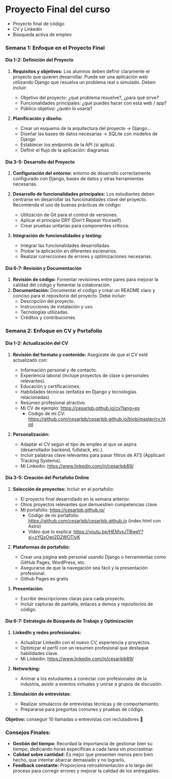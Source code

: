 # Proyecto Final del curso
  - Proyecto final de código
  - CV y Linkedin
  - Búsqueda activa de empleo

### Semana 1: Enfoque en el Proyecto Final

#### Día 1-2: Definición del Proyecto
1. **Requisitos y objetivos:** Los alumnos deben definir claramente el proyecto que quieren desarrollar. Puede ser una aplicación web utilizando Django que resuelva un problema real o simulado. Deben incluir:
   - Objetivo del proyecto: ¿qué problema resuelve?, ¿para qué sirve?
   - Funcionalidades principales: ¿qué puedes hacer con esta web / app?
   - Público objetivo: ¿quién lo usaría?

2. **Planificación y diseño:** 
   - Crear un esquema de la arquitectura del proyecto -> Django...
   - Diseñar las bases de datos necesarias -> SQLite con modelos de Django
   - Establecer los endpoints de la API (si aplica).
   - Definir el flujo de la aplicación: diagramas

#### Día 3-5: Desarrollo del Proyecto
1. **Configuración del entorno:** entorno de desarrollo correctamente configurado con Django, bases de datos y otras herramientas necesarias.
2. **Desarrollo de funcionalidades principales:** Los estudiantes deben centrarse en desarrollar las funcionalidades clave del proyecto. Recomienda el uso de buenas prácticas de código:
   - Utilización de Git para el control de versiones.
   - Aplicar el principio DRY (Don't Repeat Yourself).
   - Crear pruebas unitarias para componentes críticos.

3. **Integración de funcionalidades y testing:** 
   - Integrar las funcionalidades desarrolladas.
   - Probar la aplicación en diferentes escenarios.
   - Realizar correcciones de errores y optimizaciones necesarias.

#### Día 6-7: Revisión y Documentación
1. **Revisión de código:** Fomentar revisiones entre pares para mejorar la calidad del código y fomentar la colaboración.
2. **Documentación:** Documentar el código y crear un README claro y conciso para el repositorio del proyecto. Debe incluir:
   - Descripción del proyecto.
   - Instrucciones de instalación y uso.
   - Tecnologías utilizadas.
   - Créditos y contribuciones.

### Semana 2: Enfoque en CV y Portafolio

#### Día 1-2: Actualización del CV
1. **Revisión del formato y contenido:** Asegúrate de que el CV esté actualizado con:
   - Información personal y de contacto.
   - Experiencia laboral (incluye proyectos de clase o personales relevantes).
   - Educación y certificaciones.
   - Habilidades técnicas (enfatiza en Django y tecnologías relacionadas).
   - Resumen profesional atractivo.
   - Mi CV de ejemplo: https://cesarlpb.github.io/cv?lang=es
     - Código de mi CV: https://github.com/cesarlpb/cesarlpb.github.io/blob/master/cv.html

2. **Personalización:** 
   - Adaptar el CV según el tipo de empleo al que se aspira (desarrollador backend, fullstack, etc.).
   - Incluir palabras clave relevantes para pasar filtros de ATS (Applicant Tracking Systems).
   - Mi Linkedin: https://www.linkedin.com/in/cesarlpb89/

#### Día 3-5: Creación del Portafolio Online
1. **Selección de proyectos:** Incluir en el portafolio:
   - El proyecto final desarrollado en la semana anterior.
   - Otros proyectos relevantes que demuestren competencias clave.
   - Mi portafolio: https://cesarlpb.github.io/
     - Código de mi portafolio: https://github.com/cesarlpb/cesarlpb.github.io (index.html con Astro)
     - Vídeo que lo explica: https://youtu.be/HEMvsJTBweY?si=zYQxOwj2D2WOTIyK

2. **Plataformas de portafolio:**
   - Crear una página web personal usando Django o herramientas como GitHub Pages, WordPress, etc.
   - Asegurarse de que la navegación sea fácil y la presentación profesional.
   - Github Pages es gratis

3. **Presentación:** 
   - Escribir descripciones claras para cada proyecto.
   - Incluir capturas de pantalla, enlaces a demos y repositorios de código.

#### Día 6-7: Estrategia de Búsqueda de Trabajo y Optimización
1. **LinkedIn y redes profesionales:** 
   - Actualizar LinkedIn con el nuevo CV, experiencia y proyectos.
   - Optimizar el perfil con un resumen profesional que destaque habilidades clave.
   - Mi Linkedin: https://www.linkedin.com/in/cesarlpb89/

2. **Networking:**
   - Animar a los estudiantes a conectar con profesionales de la industria, asistir a eventos virtuales y unirse a grupos de discusión.

3. **Simulación de entrevistas:**
   - Realizar simulacros de entrevistas técnicas y de comportamiento.
   - Prepararse para preguntas comunes y pruebas de código.

**Objetivo:** conseguir 10 llamadas o entrevistas con reclutadores 🚀

### Consejos Finales:
- **Gestión del tiempo:** Recordad la importancia de gestionar bien su tiempo, dedicando horas específicas a cada tarea sin procrastinar.
- **Calidad sobre cantidad:** Es mejor que presenten menos pero bien hecho, que intentar abarcar demasiado y no lograrlo.
- **Feedback constante:** Proporciona retroalimentación a lo largo del proceso para corregir errores y mejorar la calidad de los entregables.
